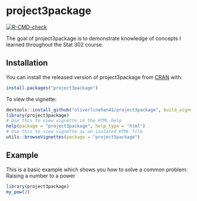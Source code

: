 
# project3package

<!-- badges: start -->
[![R-CMD-check](https://github.com/oliverlinehan41/project3package/workflows/R-CMD-check/badge.svg)](https://github.com/oliverlinehan41/project3package/actions)
<!-- badges: end -->

The goal of project3package is to demonstrate knowledge of concepts I learned throughout the Stat 302 course.

## Installation

You can install the released version of project3package from [CRAN](https://CRAN.R-project.org) with:

``` r
install.packages("project3package")
```

To view the vignette:
``` r
devtools::install_github("oliverlinehan41/project3package", build_vignette= TRUE, build_opts = c())
library(project3package)
# Use this to view vignette in the HTML help
help(package = "project3package", help_type = "html")
# Use this to view vignette as an isolated HTML file
utils::browseVignettes(package = "project3package")

```

## Example

This is a basic example which shows you how to solve a common problem: Raising a number to a power

``` r
library(project3package)
my_pow(2)
```

